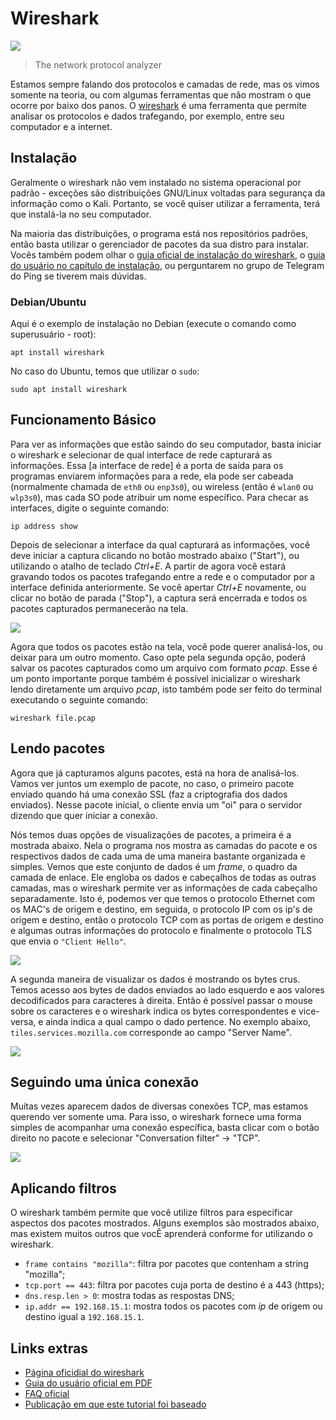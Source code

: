 # Wireshark

![](https://perfectlinux.com/wp-content/uploads/sites/2/2019/07/wireshark.png)

> The network protocol analyzer

Estamos sempre falando dos protocolos e camadas de rede, mas os vimos somente na teoria, ou com algumas ferramentas que não mostram o que ocorre por baixo dos panos. O [wireshark](https://www.wireshark.org/) é uma ferramenta que permite analisar os protocolos e dados trafegando, por exemplo, entre seu computador e a internet.

## Instalação

Geralmente o wireshark não vem instalado no sistema operacional por padrão - exceções são distribuições GNU/Linux voltadas para segurança da informação como o Kali. Portanto, se você quiser utilizar a ferramenta, terá que instalá-la no seu computador.

Na maioria das distribuições, o programa está nos repositórios padrões, então basta utilizar o gerenciador de pacotes da sua distro para instalar. Vocês também podem olhar o [guia oficial de instalação do wireshark](https://www.wireshark.org/download.html), o [guia do usuário no capítulo de instalação](https://www.wireshark.org/docs/wsug_html_chunked/ChapterBuildInstall.html), ou perguntarem no grupo de Telegram do Ping se tiverem mais dúvidas.

### Debian/Ubuntu

Aqui é o exemplo de instalação no Debian (execute o comando como superusuário - root):

```
apt install wireshark
```

No caso do Ubuntu, temos que utilizar o `sudo`:

```
sudo apt install wireshark
```

## Funcionamento Básico

Para ver as informações que estão saindo do seu computador, basta iniciar o wireshark e selecionar de qual interface de rede capturará as informações. Essa [a interface de rede] é a porta de saída para os programas enviarem informações para a rede, ela pode ser cabeada (normalmente chamada de `eth0` ou `enp3s0`), ou wireless (então é `wlan0` ou `wlp3s0`), mas cada SO pode atribuir um nome específico. Para checar as interfaces, digite o seguinte comando:

```
ip address show
```

Depois de selecionar a interface da qual capturará as informações, você deve iniciar a captura clicando no botão mostrado abaixo ("Start"), ou utilizando o atalho de teclado *Ctrl+E*. A partir de agora você estará gravando todos os pacotes trafegando entre a rede e o computador por a interface definida anteriormente. Se você apertar *Ctrl+E* novamente, ou clicar no botão de parada ("Stop"), a captura será encerrada e todos os pacotes capturados permanecerão na tela.

![](https://www.wireshark.org/docs/wsug_html_chunked/wsug_graphics/ws-capture-menu.png)

Agora que todos os pacotes estão na tela, você pode querer analisá-los, ou deixar para um outro momento. Caso opte pela segunda opção, poderá salvar os pacotes capturados como um arquivo com formato *pcap*. Esse é um ponto importante porque também é possível inicializar o wireshark lendo diretamente um arquivo *pcap*, isto também pode ser feito do terminal executando o seguinte comando:

```
wireshark file.pcap
```

## Lendo pacotes

Agora que já capturamos alguns pacotes, está na hora de analisá-los. Vamos ver juntos um exemplo de pacote, no caso, o primeiro pacote enviado quando há uma conexão SSL (faz a criptografia dos dados enviados). Nesse pacote inicial, o cliente envia um "oi" para o servidor dizendo que quer iniciar a conexão.

Nós temos duas opções de visualizações de pacotes, a primeira é a mostrada abaixo. Nela o programa nos mostra as camadas do pacote e os respectivos dados de cada uma de uma maneira bastante organizada e simples. Vemos que este conjunto de dados é um *frame*, o quadro da camada de enlace. Ele engloba os dados e cabeçalhos de todas as outras camadas, mas o wireshark permite ver as informações de cada cabeçalho separadamente. Isto é, podemos ver que temos o protocolo Ethernet com os MAC's de origem e destino, em seguida, o protocolo IP com os ip's de origem e destino, então o protocolo TCP com as portas de origem e destino e algumas outras informações do protocolo e finalmente o protocolo TLS que envia o `"Client Hello"`. 

![](https://jvns.ca/images/wireshark_packet_details_list.png)

A segunda maneira de visualizar os dados é mostrando os bytes crus. Temos acesso aos bytes de dados enviados ao lado esquerdo e aos valores decodificados para caracteres à direita. Então é possível passar o mouse sobre os caracteres e o wireshark indica os bytes correspondentes e vice-versa, e ainda indica a qual campo o dado pertence. No exemplo abaixo, `tiles.services.mozilla.com` corresponde ao campo "Server Name".

![](https://jvns.ca/images/wireshark_packet_details.png)

## Seguindo uma única conexão

Muitas vezes aparecem dados de diversas conexões TCP, mas estamos querendo ver somente uma. Para isso, o wireshark fornece uma forma simples de acompanhar uma conexão específica, basta clicar com o botão direito no pacote e selecionar "Conversation filter" -> "TCP".

![](https://jvns.ca/images/wireshark_filter.png)

## Aplicando filtros

O wireshark também permite que você utilize filtros para especificar aspectos dos pacotes mostrados. Alguns exemplos são mostrados abaixo, mas existem muitos outros que vocÊ aprenderá conforme for utilizando o wireshark.

- `frame contains "mozilla"`: filtra por pacotes que contenham a string "mozilla";
- `tcp.port == 443`: filtra por pacotes cuja porta de destino é a 443 (https);
- `dns.resp.len > 0`: mostra todas as respostas DNS;
- `ip.addr == 192.168.15.1`: mostra todos os pacotes com *ip* de origem ou destino igual a `192.168.15.1`.

## Links extras
- [Página oficidial do wireshark](https://www.wireshark.org/)
- [Guia do usuário oficial em PDF](https://www.wireshark.org/download/docs/user-guide.pdf)
- [FAQ oficial](https://www.wireshark.org/faq.html)
- [Publicação em que este tutorial foi baseado](https://jvns.ca/blog/2018/06/19/what-i-use-wireshark-for/) 
